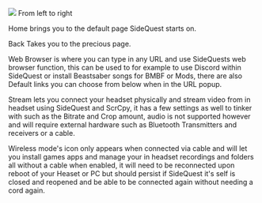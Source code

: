 ![](https://cdn.discordapp.com/attachments/615234075778875453/656248128986677254/Screenshot_1056.png)
From left to right

Home brings you to the default page SideQuest starts on.

Back Takes you to the precious page.

Web Browser is where you can type in any URL and use SideQuests web browser function, this can be used to for example to use Discord within SideQuest or install Beastsaber songs for BMBF or Mods, there are also Default links you can choose from below when in the URL popup.

Stream lets you connect your headset physically and stream video from in headset using SideQuest and ScrCpy, it has a few settings as well to tinker with such as the Bitrate and Crop amount, audio is not supported however and will require external hardware such as Bluetooth Transmitters and receivers or a cable.

Wireless mode's icon only appears when connected via cable and will let you install games apps and manage your in headset recordings and folders all without a cable when enabled, it will need to be reconnected upon reboot of your Heaset or PC but should persist if SideQuest it's self is closed and reopened and be able to be connected again without needing a cord again.